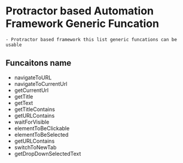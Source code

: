 # Protractor based Automation Framework Generic Funcation 
    - Protractor based framework this list generic funcations can be usable 


## Funcaitons name
- navigateToURL
- navigateToCurrentUrl
- getCurrentUrl
- getTitle
- getText
- getTitleContains
- getURLContains
- waitForVisible
- elementToBeClickable
- elementToBeSelected
- getURLContains
- switchToNewTab
- getDropDownSelectedText


